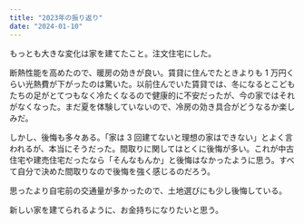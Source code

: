 ```yaml
---
title: "2023年の振り返り"
date: "2024-01-10"
---
```


もっとも大きな変化は家を建てたこと。注文住宅にした。

断熱性能を高めたので、暖房の効きが良い。賃貸に住んでたときよりも 1 万円くらい光熱費が下がったのは驚いた。以前住んでいた賃貸では、冬になるとこどもたちの足がとてつもなく冷たくなるので健康的に不安だったが、今の家ではそれがなくなった。まだ夏を体験していないので、冷房の効き具合がどうなるか楽しみだ。

しかし、後悔も多々ある。「家は 3 回建てないと理想の家はできない」とよく言われるが、本当にそうだった。間取りに関してはとくに後悔が多い。これが中古住宅や建売住宅だったなら「そんなもんか」と後悔はなかったように思う。すべて自分で決めた間取りなので後悔を強く感じるのだろう。

思ったより自宅前の交通量が多かったので、土地選びにも少し後悔している。

新しい家を建てられるように、お金持ちになりたいと思う。
